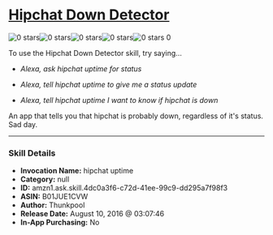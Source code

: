 # [Hipchat Down Detector](http://alexa.amazon.com/#skills/amzn1.ask.skill.4dc0a3f6-c72d-41ee-99c9-dd295a7f98f3)
![0 stars](../../images/ic_star_border_black_18dp_1x.png)![0 stars](../../images/ic_star_border_black_18dp_1x.png)![0 stars](../../images/ic_star_border_black_18dp_1x.png)![0 stars](../../images/ic_star_border_black_18dp_1x.png)![0 stars](../../images/ic_star_border_black_18dp_1x.png) 0

To use the Hipchat Down Detector skill, try saying...

* *Alexa, ask hipchat uptime for status*

* *Alexa, tell hipchat uptime to give me a status update*

* *Alexa, tell hipchat uptime I want to know if hipchat is down*

An app that tells you that hipchat is probably down, regardless of it's status. Sad day.

***

### Skill Details

* **Invocation Name:** hipchat uptime
* **Category:** null
* **ID:** amzn1.ask.skill.4dc0a3f6-c72d-41ee-99c9-dd295a7f98f3
* **ASIN:** B01JUE1CVW
* **Author:** Thunkpool
* **Release Date:** August 10, 2016 @ 03:07:46
* **In-App Purchasing:** No
